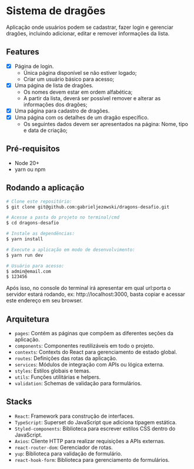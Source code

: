 # Sistema de dragões

Aplicação onde usuários podem se cadastrar, fazer login e gerenciar dragões, incluindo adicionar, editar e remover informações da lista.

## Features

- [x] Página de login.
  - Única página disponível se não estiver logado;
  - Criar um usuário básico para acesso;
- [x] Uma página de lista de dragões.
  - Os nomes devem estar em ordem alfabética;
  - A partir da lista, deverá ser possível remover e alterar as informações dos dragões;
- [x] Uma página para cadastro de dragões.
- [x] Uma página com os detalhes de um dragão específico.
  - Os seguintes dados devem ser apresentados na página: Nome, tipo e data de criação;

## Pré-requisitos

- Node 20+
- yarn ou npm

## Rodando a aplicação

```bash
# Clone este repositório:
$ git clone git@github.com:gabrieljezewski/dragons-desafio.git
```

```bash
# Acesse a pasta do projeto no terminal/cmd
$ cd dragons-desafio
```

```bash
# Instale as dependências:
$ yarn install
```

```bash
# Execute a aplicação em modo de desenvolvimento:
$ yarn run dev
```

```bash
# Usuário para acesso:
$ admin@email.com
$ 123456
```

Após isso, no console do terminal irá apresentar em qual url:porta o servidor estará rodando, ex: http://localhost:3000, basta copiar e acessar este endereço em seu browser.

## Arquitetura

- `pages`: Contém as páginas que compõem as diferentes seções da aplicação.
- `components`: Componentes reutilizáveis em todo o projeto.
- `contexts`: Contexts do React para gerenciamento de estado global.
- `routes`: Definições das rotas da aplicação.
- `services`: Módulos de integração com APIs ou lógica externa.
- `styles`: Estilos globais e temas.
- `utils`: Funções utilitárias e helpers.
- `validation`: Schemas de validação para formulários.

## Stacks

- `React`: Framework para construção de interfaces.
- `TypeScript`: Superset do JavaScript que adiciona tipagem estática.
- `Styled-components`: Biblioteca para escrever estilos CSS dentro do JavaScript.
- `Axios`: Cliente HTTP para realizar requisições a APIs externas.
- `react-router-dom`: Gerenciador de rotas.
- `yup`: Biblioteca para validação de formulário.
- `react-hook-form`: Biblioteca para gerenciamento de formulários.
